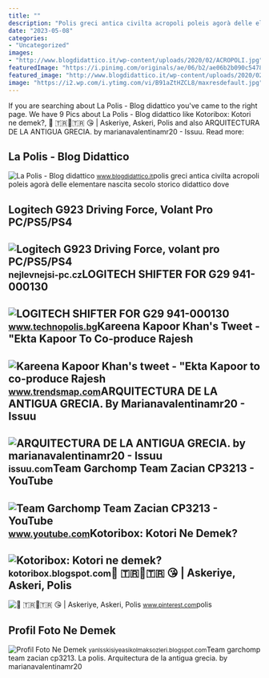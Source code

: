 ```yaml
---
title: ""
description: "Polis greci antica civilta acropoli poleis agorà delle elementare nascita secolo storico didattico dove"
date: "2023-05-08"
categories:
- "Uncategorized"
images:
- "http://www.blogdidattico.it/wp-content/uploads/2020/02/ACROPOLI.jpg"
featuredImage: "https://i.pinimg.com/originals/ae/06/b2/ae06b2b090c5478ffcd9ab1f39c78fe3.jpg"
featured_image: "http://www.blogdidattico.it/wp-content/uploads/2020/02/ACROPOLI.jpg"
image: "https://i2.wp.com/i.ytimg.com/vi/B91aZtHZCL8/maxresdefault.jpg"
---
```


If you are searching about La Polis - Blog didattico you've came to the right page. We have 9 Pics about La Polis - Blog didattico like Kotoribox: Kotori ne demek?, 🤗 ️🇹🇷🐺🇹🇷 ️😘 | Askeriye, Askeri, Polis and also ARQUITECTURA DE LA ANTIGUA GRECIA. by marianavalentinamr20 - Issuu. Read more:

La Polis - Blog Didattico
-------------------------

 ![La Polis - Blog didattico](http://www.blogdidattico.it/wp-content/uploads/2020/02/ACROPOLI.jpg) <small>www.blogdidattico.it</small>polis greci antica civilta acropoli poleis agorà delle elementare nascita secolo storico didattico dove

Logitech G923 Driving Force, Volant Pro PC/PS5/PS4
--------------------------------------------------

 ![Logitech G923 Driving Force, volant pro PC/PS5/PS4](https://nejlevnejsi-pc.cz/2975-large_default/logitech-g923-driving-force-volant-pro-pcps5ps4.jpg) <small>nejlevnejsi-pc.cz</small>LOGITECH SHIFTER FOR G29 941-000130
-----------------------------------

 ![LOGITECH SHIFTER FOR G29 941-000130](https://www.technopolis.bg/medias/sys_master/h56/hee/17480425865246.jpg) <small>www.technopolis.bg</small>Kareena Kapoor Khan's Tweet - "Ekta Kapoor To Co-produce Rajesh
---------------------------------------------------------------

 ![Kareena Kapoor Khan's tweet - "Ekta Kapoor to co-produce Rajesh](https://pbs.twimg.com/media/Fcyada8X0AANSFu.jpg) <small>www.trendsmap.com</small>ARQUITECTURA DE LA ANTIGUA GRECIA. By Marianavalentinamr20 - Issuu
------------------------------------------------------------------

 ![ARQUITECTURA DE LA ANTIGUA GRECIA. by marianavalentinamr20 - Issuu](https://image.isu.pub/190616044833-bdd00a1b2f3723328970140be45ea269/jpg/page_1.jpg) <small>issuu.com</small>Team Garchomp Team Zacian CP3213 - YouTube
------------------------------------------

 ![Team Garchomp Team Zacian CP3213 - YouTube](https://i.ytimg.com/vi/HYLCwcE-Dgc/maxres2.jpg?sqp=-oaymwEoCIAKENAF8quKqQMcGADwAQH4AYwCgALgA4oCDAgAEAEYRSBHKGUwDw==&rs=AOn4CLC_ulBvmvqa2cf2uT56Qfk3FCYaDA) <small>www.youtube.com</small>Kotoribox: Kotori Ne Demek?
---------------------------

 ![Kotoribox: Kotori ne demek?](https://3.bp.blogspot.com/-ILvCKrUrphg/V1U83NhKdDI/AAAAAAAAACk/xFBUlv1lik8QMzARqvfO4Bb5r2f8-SjZACLcB/s1600/tumblr_o6ypjmMSN41rnx42io1_500.jpg) <small>kotoribox.blogspot.com</small>🤗 ️🇹🇷🐺🇹🇷 ️😘 | Askeriye, Askeri, Polis
-------------------------------------

 ![🤗 ️🇹🇷🐺🇹🇷 ️😘 | Askeriye, Askeri, Polis](https://i.pinimg.com/originals/ae/06/b2/ae06b2b090c5478ffcd9ab1f39c78fe3.jpg) <small>www.pinterest.com</small>polis

Profil Foto Ne Demek
--------------------

 ![Profil Foto Ne Demek](https://i2.wp.com/i.ytimg.com/vi/B91aZtHZCL8/maxresdefault.jpg) <small>yanlsskisiyeasikolmaksozleri.blogspot.com</small>Team garchomp team zacian cp3213. La polis. Arquitectura de la antigua grecia. by marianavalentinamr20
